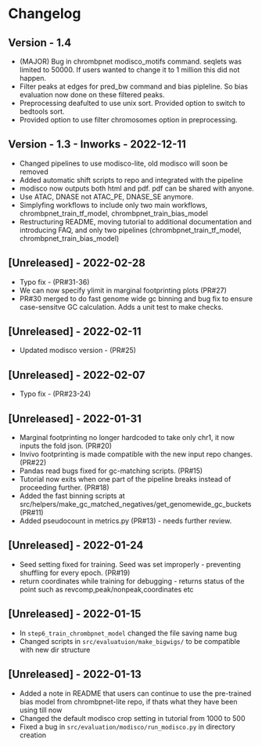 # Changelog

## Version - 1.4
- (MAJOR) Bug in chrombpnet modisco_motifs command. seqlets was limited to 50000. If users wanted to change it to 1 million this did not happen.
- Filter peaks at edges for pred_bw command and bias pipleline. So bias evaluation now done on these filtered peaks.
- Preprocessing deafulted to use unix sort. Provided option to switch to bedtools sort.
- Provided option to use filter chromosomes option in preprocessing.

## Version - 1.3 - Inworks - 2022-12-11
- Changed pipelines to use modisco-lite, old modisco will soon be removed
- Added automatic shift scripts to repo and integrated with the pipeline
- modisco now outputs both html and pdf. pdf can be shared with anyone.
- Use ATAC, DNASE not ATAC_PE, DNASE_SE anymore.
- Simplyfing workflows to include only two main workflows, chrombpnet_train_tf_model, chrombpnet_train_bias_model
- Restructuring README, moving tutorial to additional documentation and introducing FAQ, and only two pipelines (chrombpnet_train_tf_model, chrombpnet_train_bias_model)

## [Unreleased] - 2022-02-28
- Typo fix - (PR#31-36)
- We can now specify ylimit in marginal footprinting plots (PR#27)
- PR#30 merged  to do fast genome wide gc binning and bug fix to ensure case-sensitve GC calculation. Adds a unit test to make checks.

## [Unreleased] - 2022-02-11
- Updated modisco version - (PR#25)

## [Unreleased] - 2022-02-07
- Typo fix - (PR#23-24)

## [Unreleased] - 2022-01-31
- Marginal footprinting no longer hardcoded to take only chr1, it now inputs the fold json. (PR#20)
- Invivo footprinting is made compatible with the new input repo changes. (PR#22)
- Pandas read bugs fixed for gc-matching scripts. (PR#15)
- Tutorial now exits when one part of the pipeline breaks instead of proceeding further. (PR#18)
- Added the fast binning scripts at src/helpers/make_gc_matched_negatives/get_genomewide_gc_buckets (PR#11)
- Added pseudocount in metrics.py (PR#13) - needs further review.

## [Unreleased] - 2022-01-24
- Seed setting fixed for training. Seed was set improperly - preventing shuffling for every epoch. (PR#19)
- return coordinates while training for debugging - returns status of the point such as revcomp,peak/nonpeak,coordinates etc

## [Unreleased] - 2022-01-15
- In `step6_train_chrombpnet_model` changed the file saving name bug  
- Changed scripts in `src/evaluatuion/make_bigwigs/` to be compatible with new dir structure

## [Unreleased] - 2022-01-13
- Added a note in README that users can continue to use the pre-trained bias model from chrombpnet-lite repo, if thats what they have been using till now
- Changed the default modisco crop setting in tutorial from 1000 to 500
- Fixed a bug in `src/evaluation/modisco/run_modisco.py` in directory creation

